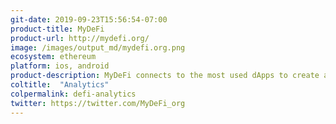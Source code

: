 ```yaml
---
git-date: 2019-09-23T15:56:54-07:00
product-title: MyDeFi
product-url: http://mydefi.org/
image: /images/output_md/mydefi.org.png
ecosystem: ethereum
platform: ios, android
product-description: MyDeFi connects to the most used dApps to create a useful DeFi Dashboard and display the most important information as well as your global balance.
coltitle:  "Analytics"
colpermalink: defi-analytics
twitter: https://twitter.com/MyDeFi_org
---
```

